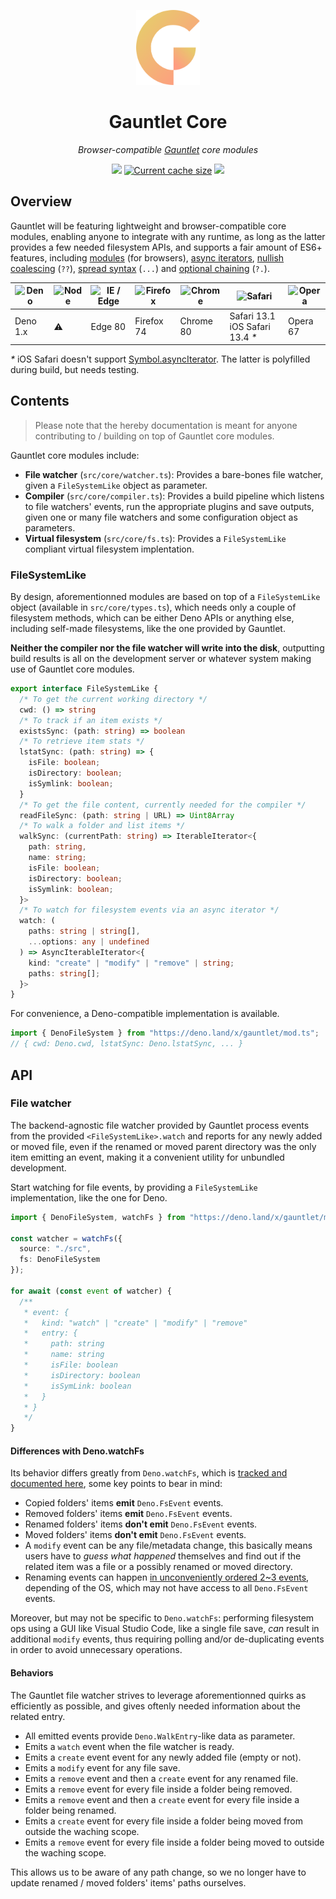 <!-- deno-fmt-ignore-file -->

<p align="center">
  <img height="120" src="https://raw.githubusercontent.com/tommywalkie/gauntlet/main/.github/assets/logo.svg">
  <h1 align="center">Gauntlet Core</h1>
</p>
<p align="center">
  <i>Browser-compatible <a href="https://github.com/tommywalkie/gauntlet">Gauntlet</a> core modules</i>
</p>
<p align="center">
  <a href="https://deno.land/x/gauntlet"><img src="https://img.shields.io/endpoint?url=https%3A%2F%2Fdeno-visualizer.danopia.net%2Fshields%2Flatest-version%2Fx%2Fgauntlet%2Fmod.ts" /></a>
  <a href="https://deno-visualizer.danopia.net/dependencies-of/https/deno.land/x/gauntlet/src/core/mod.ts?rankdir=LR"><img src="https://img.shields.io/endpoint?url=https%3A%2F%2Fdeno-visualizer.danopia.net%2Fshields%2Fcache-size%2Fhttps%2Fdeno.land%2Fx%2Fgauntlet%2Fsrc%2Fcore%2Fmod.ts" alt="Current cache size" /></a>
  <a href="https://deno-visualizer.danopia.net/dependencies-of/https/deno.land/x/gauntlet/src/core/mod.ts?rankdir=LR"><img src="https://img.shields.io/endpoint?url=https%3A%2F%2Fdeno-visualizer.danopia.net%2Fshields%2Fupdates%2Fhttps%2Fdeno.land%2Fx%2Fgauntlet%2Fsrc%2Fcore%2Fmod.ts" /></a>
</p>



## Overview

Gauntlet will be featuring lightweight and browser-compatible core modules, enabling anyone to integrate with any runtime, as long as the latter provides a few needed filesystem APIs, and supports a fair amount of ES6+ features, including [modules](https://developer.mozilla.org/en-US/docs/Web/JavaScript/Guide/Modules#browser_support) (for browsers), [async iterators](https://developer.mozilla.org/en-US/docs/Web/JavaScript/Reference/Global_Objects/Symbol/asyncIterator#browser_compatibility), [nullish coalescing](https://developer.mozilla.org/en-US/docs/Web/JavaScript/Reference/Operators/Nullish_coalescing_operator#browser_compatibility)  (`??`), [spread syntax](https://developer.mozilla.org/en-US/docs/Web/JavaScript/Reference/Operators/Spread_syntax#browser_compatibility) (`...`) and [optional chaining](https://developer.mozilla.org/en-US/docs/Web/JavaScript/Reference/Operators/Optional_chaining#browser_compatibility) (`?.`).

| <img src="https://raw.githubusercontent.com/gilbarbara/logos/master/logos/deno.svg" alt="Deno" width="24px" height="24px" /> | <img src="https://nodejs.org/static/images/favicons/favicon.ico" alt="Node" width="24px" height="24px" /> | <img src="https://raw.githubusercontent.com/alrra/browser-logos/master/src/edge/edge_48x48.png" alt="IE / Edge" width="24px" height="24px" /> | <img src="https://raw.githubusercontent.com/alrra/browser-logos/master/src/firefox/firefox_48x48.png" alt="Firefox" width="24px" height="24px" /> | <img src="https://raw.githubusercontent.com/alrra/browser-logos/master/src/chrome/chrome_48x48.png" alt="Chrome" width="24px" height="24px" /> | <img src="https://raw.githubusercontent.com/alrra/browser-logos/master/src/safari/safari_48x48.png" alt="Safari" width="24px" height="24px" /> | <img src="https://raw.githubusercontent.com/alrra/browser-logos/master/src/opera/opera_48x48.png" alt="Opera" width="24px" height="24px" /> |
| ------------------------------------------------------------ | ------------------------------------------------------------ | ------------------------------------------------------------ | ------------------------------------------------------------ | ------------------------------------------------------------ | ------------------------------------------------------------ | ------------------------------------------------------------ |
| Deno 1.x                                                     | ⚠️                                                            | Edge 80                                                      | Firefox 74                                                   | Chrome 80                                                    | Safari 13.1<br />iOS Safari 13.4 _*_                         | Opera 67                                                     |

_*_ iOS Safari doesn't support [Symbol.asyncIterator](https://caniuse.com/mdn-javascript_builtins_symbol_asynciterator). The latter is polyfilled during build, but needs testing.

## Contents

> Please note that the hereby documentation is meant for anyone contributing to / building on top of Gauntlet core modules.

Gauntlet core modules include:

- **File watcher** (`src/core/watcher.ts`): Provides a bare-bones file watcher, given a `FileSystemLike` object as parameter.
- **Compiler** (`src/core/compiler.ts`): Provides a build pipeline which listens to file watchers' events, run the appropriate plugins and save outputs, given one or many file watchers and some configuration object as parameters.
- **Virtual filesystem** (`src/core/fs.ts`): Provides a `FileSystemLike` compliant virtual filesystem implentation.

### FileSystemLike

By design, aforementionned modules are based on top of a `FileSystemLike` object (available in `src/core/types.ts`), which needs only a couple of filesystem methods, which can be either Deno APIs or anything else, including self-made filesystems, like the one provided by Gauntlet.

**Neither the compiler nor the file watcher will write into the disk**, outputting build results is all on the development server or whatever system making use of Gauntlet core modules. 

```typescript
export interface FileSystemLike {
  /* To get the current working directory */
  cwd: () => string
  /* To track if an item exists */
  existsSync: (path: string) => boolean
  /* To retrieve item stats */
  lstatSync: (path: string) => {
    isFile: boolean;
    isDirectory: boolean;
    isSymlink: boolean;
  }
  /* To get the file content, currently needed for the compiler */
  readFileSync: (path: string | URL) => Uint8Array
  /* To walk a folder and list items */
  walkSync: (currentPath: string) => IterableIterator<{
    path: string,
    name: string;
    isFile: boolean;
    isDirectory: boolean;
    isSymlink: boolean;
  }>
  /* To watch for filesystem events via an async iterator */
  watch: (
    paths: string | string[], 
    ...options: any | undefined
  ) => AsyncIterableIterator<{
    kind: "create" | "modify" | "remove" | string;
    paths: string[];
  }>
}
```

For convenience, a Deno-compatible implementation is available.

```typescript
import { DenoFileSystem } from "https://deno.land/x/gauntlet/mod.ts";
// { cwd: Deno.cwd, lstatSync: Deno.lstatSync, ... }
```

## API

### File watcher

The backend-agnostic file watcher provided by Gauntlet process events from the provided `<FileSystemLike>.watch` and reports for any newly added or moved file, even if the renamed or moved parent directory was the only item emitting an event, making it a convenient utility for unbundled development.

Start watching for file events, by providing a `FileSystemLike` implementation, like the one for Deno.

```typescript
import { DenoFileSystem, watchFs } from "https://deno.land/x/gauntlet/mod.ts";

const watcher = watchFs({
  source: "./src",
  fs: DenoFileSystem
});

for await (const event of watcher) {
  /**
   * event: {
   *   kind: "watch" | "create" | "modify" | "remove"
   *   entry: {
   *     path: string
   *     name: string
   *     isFile: boolean
   *     isDirectory: boolean
   *     isSymLink: boolean
   *   }
   * }
   */
}
```

#### Differences with Deno.watchFs

Its behavior differs greatly from `Deno.watchFs`, which is [tracked and documented here](https://github.com/tommywalkie/Deno.watchFs), some key points to bear in mind:

- Copied folders' items **emit** `Deno.FsEvent` events.
- Removed folders' items **emit** `Deno.FsEvent` events.
- Renamed folders' items **don't emit** `Deno.FsEvent` events.
- Moved folders' items **don't emit** `Deno.FsEvent` events.
- A `modify` event can be any file/metadata change, this basically means users have to _guess what happened_ themselves and find out if the related item was a file or a possibly renamed or moved directory.
- Renaming events can happen [in unconveniently ordered 2~3 events](https://github.com/tommywalkie/Deno.watchFs#rename-a-file), depending of the OS, which may not have access to all `Deno.FsEvent` events.  

Moreover, but may not be specific to `Deno.watchFs`: performing filesystem ops using a GUI like Visual Studio Code, like a single file save, _can_ result in additional `modify` events, thus requiring polling and/or de-duplicating events in order to avoid unnecessary operations.

#### Behaviors

The Gauntlet file watcher strives to leverage aforementionned quirks as efficiently as possible, and gives oftenly needed information about the related entry.

- All emitted events provide `Deno.WalkEntry`-like data as parameter. 
- Emits a `watch` event when the file watcher is ready.
- Emits a `create` event event for any newly added file (empty or not).
- Emits a `modify` event for any file save.
- Emits a `remove` event and then a `create` event for any renamed file.
- Emits a `remove` event for every file inside a folder being removed.
- Emits a `remove` event and then a `create` event for every file inside a folder being renamed.
- Emits a `create` event for every file inside a folder being moved from outside the waching scope.
- Emits a `remove` event for every file inside a folder being moved to outside the waching scope.

This allows us to be aware of any path change, so we no longer have to update renamed / moved folders' items' paths ourselves.

